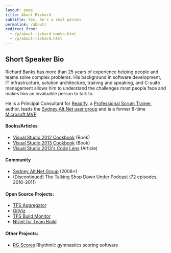 ```yaml
---
layout: page
title: About Richard
subtitle: Yes, he's a real person
permalink: /about/
redirect_from: 
  - /p/about-richard-banks.html
  - /p/about-richard.html
---
```


## Short Speaker Bio

Richard Banks has more than 25 years of experience helping people and teams solve complex problems. His background in software development, IT infrastructure, solution architecture, training and speaking, and C-suite management allows him to understand the challenges most people face and makes him an invaluable person to talk to.

He is a Principal Consultant for [Readify](http://readify.net), a [Professional Scrum Trainer](https://www.scrum.org/user/198), author, leads the [Sydney Alt.Net user group](https://www.meetup.com/Sydney-Alt-Net) and is a former 8-time [Microsoft MVP](https://mvp.microsoft.com/en-us/PublicProfile/4028890).

#### Books/Articles

* [Visual Studio 2012 Cookbook](http://www.packtpub.com/microsoft-visual-studio-2012-first-look-cookbook/book) (Book)
* [Visual Studio 2013 Cookbook](http://www.packtpub.com/visual-studio-2013-cookbook/book) (Book)
* [Visual Studio 2013's Code Lens](http://blogs.msdn.com/b/mvpawardprogram/archive/2013/10/29/viewing-your-code-through-visual-studio-s-codelens.aspx) (Article)
  
#### Community

* [Sydney Alt.Net Group](http://sydney.ozalt.net/) (2008+)
* (Discontinued) The Talking Shop Down Under Podcast (72 episodes, 2010-2011)

#### Open Source Projects:

* [TFS Aggregator](https://github.com/tfsaggregator/tfsaggregator)
* [GitViz](https://github.com/Readify/GitViz)
* [TFS Build Monitor](http://codeplex.com/buildmonitor)
* [NUnit for Team Build](http://www.codeplex.com/nunit4teambuild)

#### Other Projects:

* [RG Scores](https://rgscores.com) Rhythmic gymnastics scoring software